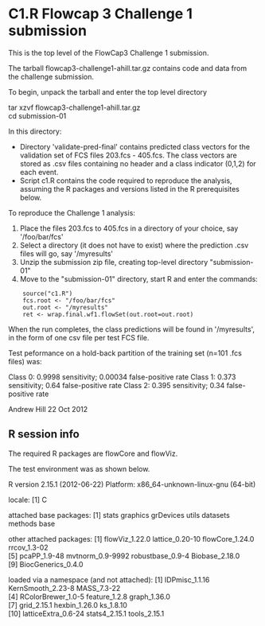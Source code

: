 # C1.R Flowcap 3 Challenge 1 submission

This is the top level of the FlowCap3 Challenge 1 submission.

The tarball flowcap3-challenge1-ahill.tar.gz contains code and data from the challenge submission.

To begin, unpack the tarball and enter the top level directory

tar xzvf flowcap3-challenge1-ahill.tar.gz     
cd submission-01

In this directory:
* Directory 'validate-pred-final' contains predicted class vectors for the validation set of FCS files 203.fcs - 405.fcs.  The class vectors are stored as .csv files containing no header and a class indicator (0,1,2) for each event.
* Script c1.R contains the code required to reproduce the analysis, assuming the R packages and versions listed in the R prerequisites below.


To reproduce the Challenge 1 analysis:

1.  Place the files 203.fcs to 405.fcs in a directory of your choice, say '/foo/bar/fcs'
2.  Select a directory (it does not have to exist) where the prediction .csv files will go, say '/myresults'
3.  Unzip the submission zip file, creating top-level directory "submission-01"
4.  Move to the "submission-01" directory, start R and enter the commands:

~~~~
    source("c1.R")
    fcs.root <- "/foo/bar/fcs"
    out.root <- "/myresults"
    ret <- wrap.final.wf1.flowSet(out.root=out.root)
~~~~

When the run completes, the class predictions will be found in '/myresults', in the form of one csv file per test FCS file.

Test peformance on a hold-back partition of the training set (n=101 .fcs files) was:

Class 0: 0.9998 sensitivity; 0.00034 false-positive rate
Class 1: 0.373 sensitivity; 0.64 false-positive rate
Class 2: 0.395 sensitivity; 0.34 false-positive rate

Andrew Hill
22 Oct 2012

R session info
--------------

The required R packages are flowCore and flowViz.

The test environment was as shown below.

R version 2.15.1 (2012-06-22)
Platform: x86_64-unknown-linux-gnu (64-bit)

locale:
[1] C

attached base packages:
[1] stats     graphics  grDevices utils     datasets  methods   base     

other attached packages:
[1] flowViz_1.22.0     lattice_0.20-10    flowCore_1.24.0    rrcov_1.3-02      
[5] pcaPP_1.9-48       mvtnorm_0.9-9992   robustbase_0.9-4   Biobase_2.18.0    
[9] BiocGenerics_0.4.0

loaded via a namespace (and not attached):
 [1] IDPmisc_1.1.16      KernSmooth_2.23-8   MASS_7.3-22        
 [4] RColorBrewer_1.0-5  feature_1.2.8       graph_1.36.0       
 [7] grid_2.15.1         hexbin_1.26.0       ks_1.8.10          
[10] latticeExtra_0.6-24 stats4_2.15.1       tools_2.15.1       


